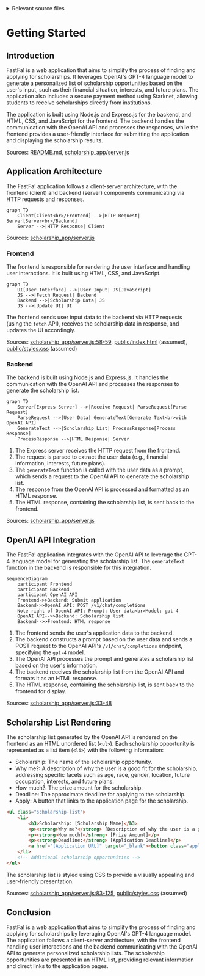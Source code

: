 <details>
<summary>Relevant source files</summary>

The following files were used as context for generating this wiki page:

- [README.md](https://github.com/agattani123/Fast-Fa/blob/master/README.md)
- [scholarship_app/package.json](https://github.com/agattani123/Fast-Fa/blob/master/scholarship_app/package.json)
- [scholarship_app/server.js](https://github.com/agattani123/Fast-Fa/blob/master/scholarship_app/server.js)
- [public/index.html](https://github.com/agattani123/Fast-Fa/blob/master/public/index.html) (Assumed to exist based on `app.use(express.static('public'))` in server.js)
- [public/styles.css](https://github.com/agattani123/Fast-Fa/blob/master/public/styles.css) (Assumed to exist based on the presence of styles in the HTML)

</details>

# Getting Started

## Introduction

FastFa! is a web application that aims to simplify the process of finding and applying for scholarships. It leverages OpenAI's GPT-4 language model to generate a personalized list of scholarship opportunities based on the user's input, such as their financial situation, interests, and future plans. The application also includes a secure payment method using Starknet, allowing students to receive scholarships directly from institutions.

The application is built using Node.js and Express.js for the backend, and HTML, CSS, and JavaScript for the frontend. The backend handles the communication with the OpenAI API and processes the responses, while the frontend provides a user-friendly interface for submitting the application and displaying the scholarship results.

Sources: [README.md](https://github.com/agattani123/Fast-Fa/blob/master/README.md), [scholarship_app/server.js](https://github.com/agattani123/Fast-Fa/blob/master/scholarship_app/server.js)

## Application Architecture

The FastFa! application follows a client-server architecture, with the frontend (client) and backend (server) components communicating via HTTP requests and responses.

```mermaid
graph TD
    Client[Client<br>/Frontend] -->|HTTP Request| Server[Server<br>/Backend]
    Server -->|HTTP Response| Client
```

Sources: [scholarship_app/server.js](https://github.com/agattani123/Fast-Fa/blob/master/scholarship_app/server.js)

### Frontend

The frontend is responsible for rendering the user interface and handling user interactions. It is built using HTML, CSS, and JavaScript.

```mermaid
graph TD
    UI[User Interface] -->|User Input| JS[JavaScript]
    JS -->|Fetch Request| Backend
    Backend -->|Scholarship Data| JS
    JS -->|Update UI| UI
```

The frontend sends user input data to the backend via HTTP requests (using the `fetch` API), receives the scholarship data in response, and updates the UI accordingly.

Sources: [scholarship_app/server.js:58-59](https://github.com/agattani123/Fast-Fa/blob/master/scholarship_app/server.js#L58-L59), [public/index.html](https://github.com/agattani123/Fast-Fa/blob/master/public/index.html) (assumed), [public/styles.css](https://github.com/agattani123/Fast-Fa/blob/master/public/styles.css) (assumed)

### Backend

The backend is built using Node.js and Express.js. It handles the communication with the OpenAI API and processes the responses to generate the scholarship list.

```mermaid
graph TD
    Server[Express Server] -->|Receive Request| ParseRequest[Parse Request]
    ParseRequest -->|User Data| GenerateText[Generate Text<br>with OpenAI API]
    GenerateText -->|Scholarship List| ProcessResponse[Process Response]
    ProcessResponse -->|HTML Response| Server
```

1. The Express server receives the HTTP request from the frontend.
2. The request is parsed to extract the user data (e.g., financial information, interests, future plans).
3. The `generateText` function is called with the user data as a prompt, which sends a request to the OpenAI API to generate the scholarship list.
4. The response from the OpenAI API is processed and formatted as an HTML response.
5. The HTML response, containing the scholarship list, is sent back to the frontend.

Sources: [scholarship_app/server.js](https://github.com/agattani123/Fast-Fa/blob/master/scholarship_app/server.js)

## OpenAI API Integration

The FastFa! application integrates with the OpenAI API to leverage the GPT-4 language model for generating the scholarship list. The `generateText` function in the backend is responsible for this integration.

```mermaid
sequenceDiagram
    participant Frontend
    participant Backend
    participant OpenAI API
    Frontend->>Backend: Submit application
    Backend->>OpenAI API: POST /v1/chat/completions
    Note right of OpenAI API: Prompt: User data<br>Model: gpt-4
    OpenAI API-->>Backend: Scholarship list
    Backend-->>Frontend: HTML response
```

1. The frontend sends the user's application data to the backend.
2. The backend constructs a prompt based on the user data and sends a POST request to the OpenAI API's `/v1/chat/completions` endpoint, specifying the `gpt-4` model.
3. The OpenAI API processes the prompt and generates a scholarship list based on the user's information.
4. The backend receives the scholarship list from the OpenAI API and formats it as an HTML response.
5. The HTML response, containing the scholarship list, is sent back to the frontend for display.

Sources: [scholarship_app/server.js:33-48](https://github.com/agattani123/Fast-Fa/blob/master/scholarship_app/server.js#L33-L48)

## Scholarship List Rendering

The scholarship list generated by the OpenAI API is rendered on the frontend as an HTML unordered list (`<ul>`). Each scholarship opportunity is represented as a list item (`<li>`) with the following information:

- Scholarship: The name of the scholarship opportunity.
- Why me?: A description of why the user is a good fit for the scholarship, addressing specific facets such as age, race, gender, location, future occupation, interests, and future plans.
- How much?: The prize amount for the scholarship.
- Deadline: The approximate deadline for applying to the scholarship.
- Apply: A button that links to the application page for the scholarship.

```html
<ul class="scholarship-list">
    <li>
        <h3>Scholarship: [Scholarship Name]</h3>
        <p><strong>Why me?</strong> [Description of why the user is a good fit]</p>
        <p><strong>How much?</strong> [Prize Amount]</p>
        <p><strong>Deadline:</strong> [Application Deadline]</p>
        <a href="[Application URL]" target="_blank"><button class="apply-btn">Apply</button></a>
    </li>
    <!-- Additional scholarship opportunities -->
</ul>
```

The scholarship list is styled using CSS to provide a visually appealing and user-friendly presentation.

Sources: [scholarship_app/server.js:83-125](https://github.com/agattani123/Fast-Fa/blob/master/scholarship_app/server.js#L83-L125), [public/styles.css](https://github.com/agattani123/Fast-Fa/blob/master/public/styles.css) (assumed)

## Conclusion

FastFa! is a web application that aims to simplify the process of finding and applying for scholarships by leveraging OpenAI's GPT-4 language model. The application follows a client-server architecture, with the frontend handling user interactions and the backend communicating with the OpenAI API to generate personalized scholarship lists. The scholarship opportunities are presented in an HTML list, providing relevant information and direct links to the application pages.